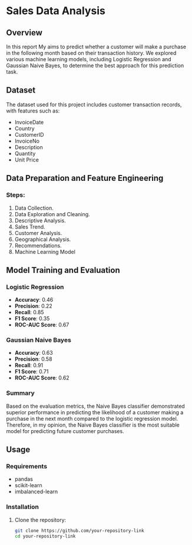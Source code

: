 # Sales Data Analysis

## Overview

In this report My aims to predict whether a customer will make a purchase in the following month based on their transaction history. We explored various machine learning models, including Logistic Regression and Gaussian Naive Bayes, to determine the best approach for this prediction task.

## Dataset

The dataset used for this project includes customer transaction records, with features such as:
- InvoiceDate
- Country
- CustomerID
- InvoiceNo
- Description
- Quantity
- Unit Price


## Data Preparation and Feature Engineering

### Steps:
1. Data Collection.
2. Data Exploration and Cleaning.
3. Descriptive Analysis.
4. Sales Trend.
5. Customer Analysis.
6. Geographical Analysis.
7. Recommendations.
8. Machine Learning Model

## Model Training and Evaluation

### Logistic Regression
- **Accuracy**: 0.46
- **Precision**: 0.22
- **Recall**: 0.85
- **F1 Score**: 0.35
- **ROC-AUC Score**: 0.67

### Gaussian Naive Bayes
- **Accuracy**: 0.63
- **Precision**: 0.58
- **Recall**: 0.91
- **F1 Score**: 0.71
- **ROC-AUC Score**: 0.62

### Summary
Based on the evaluation metrics, the Naive Bayes classifier demonstrated superior performance in predicting the likelihood of a customer making a purchase in the next month compared to the logistic regression model. Therefore, in my opinion, the Naive Bayes classifier is the most suitable model for predicting future customer purchases.

## Usage

### Requirements
- pandas
- scikit-learn
- imbalanced-learn

### Installation
1. Clone the repository:
   ```bash
   git clone https://github.com/your-repository-link
   cd your-repository-link
